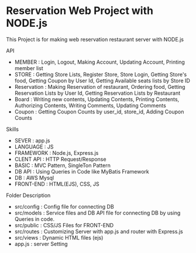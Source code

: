 # Reservation Web Project with NODE.js
This Project is for making web reservation restaurant server with NODE.js


API
- MEMBER : Login, Logout, Making Account, Updating Account, Printing member list
- STORE : Getting Store Lists, Register Store, Store Login, Getting Store's food, Getting Coupon by User Id, Getting Available seats lists by Store ID
- Reservation : Making Reservation of restaurant, Ordering food, Getting Reservation Lists by User Id, Getting Reservation Lists by Restaurant
- Board : Writing new contents, Updating Contents, Printing Contents, Authorizing Contents, Writing Comments, Updating Comments
- Coupon : Getting Coupon Counts by user_id, store_id, Adding Coupon Counts



Skills
- SEVER : app.js
- LANGUAGE : JS
- FRAMEWORK : Node.js, Express.js
- CLENT API : HTTP Request/Response
- BASIC : MVC Pattern, SingleTon Pattern
- DB API : Using Queries in Code like MyBatis Framework
- DB : AWS Mysql
- FRONT-END : HTML(EJS), CSS, JS



Folder Description
- src/config : Config file for connecting DB
- src/models : Service files and DB API file for connecting DB by using Queries in code.
- src/public : CSS/JS Files for FRONT-END
- src/routes : Customizing Server with app.js and router with Express.js
- src/views : Dynamic HTML files (ejs)
- app.js : server Setting
